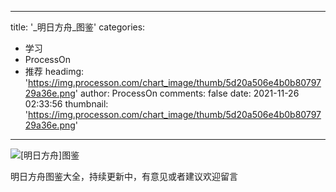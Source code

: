 
---
title: '_明日方舟_图鉴'
categories: 
 - 学习
 - ProcessOn
 - 推荐
headimg: 'https://img.processon.com/chart_image/thumb/5d20a506e4b0b8079729a36e.png'
author: ProcessOn
comments: false
date: 2021-11-26 02:33:56
thumbnail: 'https://img.processon.com/chart_image/thumb/5d20a506e4b0b8079729a36e.png'
---

<div>   
<img class="thumb" alt="[明日方舟]图鉴" src="https://img.processon.com/chart_image/thumb/5d20a506e4b0b8079729a36e.png" referrerpolicy="no-referrer">
<p>明日方舟图鉴大全，持续更新中，有意见或者建议欢迎留言</p>  
</div>
            